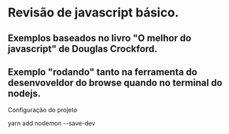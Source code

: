 # Revisão de javascript básico.

## Exemplos baseados no livro "O melhor do javascript" de Douglas Crockford.    

## Exemplo "rodando" tanto na ferramenta do desenvoveldor do browse quando no terminal do nodejs.

Configuração do projeto

 yarn add nodemon --save-dev